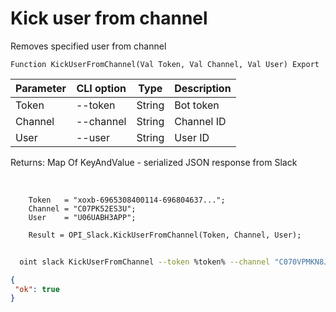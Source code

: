 ﻿---
sidebar_position: 8
---

# Kick user from channel
 Removes specified user from channel



`Function KickUserFromChannel(Val Token, Val Channel, Val User) Export`

  | Parameter | CLI option | Type | Description |
  |-|-|-|-|
  | Token | --token | String | Bot token |
  | Channel | --channel | String | Channel ID |
  | User | --user | String | User ID |

  
  Returns:  Map Of KeyAndValue - serialized JSON response from Slack

<br/>




```bsl title="Code example"
    Token   = "xoxb-6965308400114-696804637...";
    Channel = "C07PK52ES3U";
    User    = "U06UABH3APP";

    Result = OPI_Slack.KickUserFromChannel(Token, Channel, User);
```



```sh title="CLI command example"
    
  oint slack KickUserFromChannel --token %token% --channel "C070VPMKN8J" --user "U06UG1CAYH2"

```

```json title="Result"
{
 "ok": true
}
```
